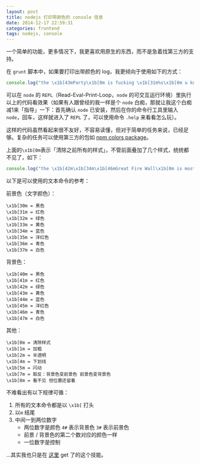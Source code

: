 ```yaml
---
layout: post
title: nodejs 打印带颜色的 console 信息
date: 2014-12-17 22:59:31
categories: frontend
tags: nodejs, console
---
```


一个简单的功能，更多情况下，我更喜欢用原生的东西，而不是急着找第三方的支持。

在 `grunt` 脚本中，如果要打印出带颜色的 log，我更倾向于使用如下的方式：

```js
console.log("the \x1b[43mParty\x1b[0m is fucking \x1b[31m%s\x1b[0m u know?", "shitty");
```

可以在 `node` 的 `REPL`（Read-Eval-Print-Loop，`node` 的可交互运行环境）里执行以上的代码看效果（如果有人跟曾经的我一样是个 `node` 白痴，那就让我这个白痴减1来「指导」一下：首先确认 `node` 已安装，然后在你的命令行工具里输入 `node`，回车，这样就进入了 `REPL` 了，可以使用命令 `.help` 来看看怎么玩）。

这样的代码虽然看起来很不友好，不容易读懂，但对于简单的任务来说，已经足够。复杂的任务可以使用第三方的包如 [npm colors package](https://npmjs.org/package/colors)。

上面的`\x1b[0m`表示「清除之前所有的样式」，不管前面叠加了几个样式，统统都不见了，如下：

```js
console.log("the \x1b[42m\x1b[34m\x1b[46mGreat Fire Wall\x1b[0m is most ugly and stupid!");
```

以下是可以使用的文本命令的参考：

前景色（文字颜色）：

```
\x1b[30m = 黑色
\x1b[31m = 红色
\x1b[32m = 绿色
\x1b[33m = 黄色
\x1b[34m = 蓝色
\x1b[35m = 洋红色
\x1b[36m = 青色
\x1b[37m = 白色
```

背景色：

```
\x1b[40m = 黑色
\x1b[41m = 红色
\x1b[42m = 绿色
\x1b[43m = 黄色
\x1b[44m = 蓝色
\x1b[45m = 洋红色
\x1b[46m = 青色
\x1b[47m = 白色
```

其他：

```
\x1b[0m = 清除样式
\x1b[1m = 加粗
\x1b[2m = 半透明
\x1b[4m = 下划线
\x1b[5m = 闪动
\x1b[7m = 取反：背景色变前景色 前景色变背景色
\x1b[8m = 看不见 但位置还留着
```

不难看出有以下规律可循：

1. 所有的文本命令都是以 `\x1b[` 打头
2. 以`m` 结尾
3. 中间一到两位数字
	- 两位数字是颜色 `4#` 表示背景色 `3#` 表示前景色
	- 前景 / 背景色的第二个数对应的颜色一样
	- 一位数字是控制

...其实我也只是在 [这里](https://coderwall.com/p/yphywg/printing-colorful-text-in-terminal-when-run-node-js-script) get 了的这个技能。